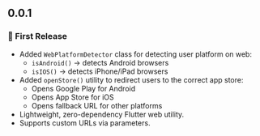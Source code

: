 ## 0.0.1

### 🎉 First Release

- Added `WebPlatformDetector` class for detecting user platform on web:
  - `isAndroid()` → detects Android browsers
  - `isIOS()` → detects iPhone/iPad browsers
- Added `openStore()` utility to redirect users to the correct app store:
  - Opens Google Play for Android
  - Opens App Store for iOS
  - Opens fallback URL for other platforms
- Lightweight, zero-dependency Flutter web utility.
- Supports custom URLs via parameters.
